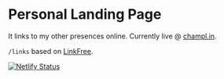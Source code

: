 # Personal Landing Page

It links to my other presences online. Currently live @ <a href="http://champl.in">champl.in</a>.

`/links` based on [LinkFree](https://github.com/MichaelBarney/LinkFree).


[![Netlify Status](https://api.netlify.com/api/v1/badges/d0edc002-6dd3-46a2-94b8-225e1af142a0/deploy-status)](https://app.netlify.com/sites/nifty-dijkstra-07cb22/deploys)
